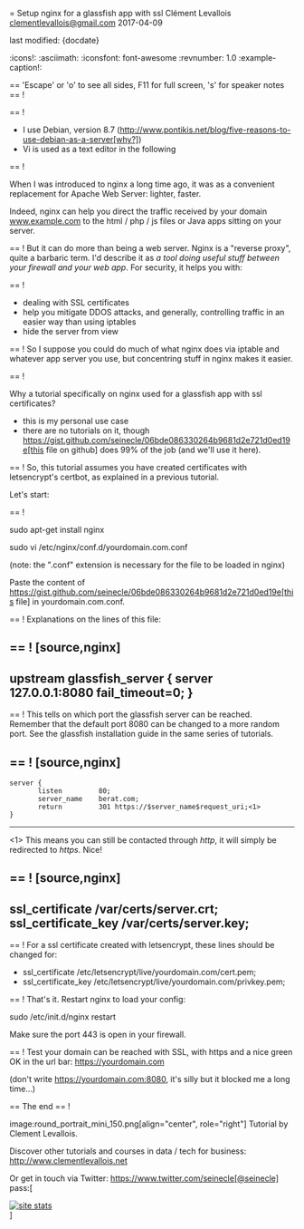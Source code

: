 = Setup nginx for a glassfish app with ssl
Clément Levallois <clementlevallois@gmail.com>
2017-04-09

last modified: {docdate}

:icons!:
:asciimath:
:iconsfont:   font-awesome
:revnumber: 1.0
:example-caption!:

==  'Escape' or 'o' to see all sides, F11 for full screen, 's' for speaker notes
==  !

==  !

- I use Debian, version 8.7 (http://www.pontikis.net/blog/five-reasons-to-use-debian-as-a-server[why?])
- Vi is used as a text editor in the following

==  !

When I was introduced to nginx a long time ago, it was as a convenient replacement for Apache Web Server: lighter, faster.

Indeed, nginx can help you direct the traffic received by your domain www.example.com to the html / php / js files or Java apps sitting on your server.

==  !
But it can do more than being a web server.
Nginx is a "reverse proxy", quite a barbaric term.
I'd describe it as *a tool doing useful stuff between your firewall and your web app*. For security, it helps you with:

==  !

- dealing with SSL certificates
- help you mitigate DDOS attacks, and generally, controlling traffic in an easier way than using iptables
- hide the server from view


==  !
So I suppose you could do much of what nginx does via iptable and whatever app server you use, but concentring stuff in nginx makes it easier.


==  !

Why a tutorial specifically on nginx used for a glassfish app with ssl certificates?

- this is my personal use case
- there are no tutorials on it, though https://gist.github.com/seinecle/06bde086330264b9681d2e721d0ed19e[this file on github] does 99% of the job (and we'll use it here).

==  !
So, this tutorial assumes you have created certificates with letsencrypt's certbot, as explained in a previous tutorial.

Let's start:

==  !

 sudo apt-get install nginx

 sudo vi /etc/nginx/conf.d/yourdomain.com.conf

(note: the ".conf" extension is necessary for the file to be loaded in nginx)

Paste the content of https://gist.github.com/seinecle/06bde086330264b9681d2e721d0ed19e[this file] in yourdomain.com.conf.

==  !
Explanations on the lines of this file:

==  !
[source,nginx]
-------------------------------
upstream glassfish_server {
        server 127.0.0.1:8080 fail_timeout=0;
    }
-------------------------------

==  !
This tells on which port the glassfish server can be reached.
Remember that the default port 8080 can be changed to a more random port.
See the glassfish installation guide in the same series of tutorials.

==  !
[source,nginx]
-------------------------------
    server {
           listen         80;
           server_name    berat.com;
           return         301 https://$server_name$request_uri;<1>
    }
-------------------------------

<1> This means you can still be contacted through *http*, it will simply be redirected to *https*. Nice!

==  !
[source,nginx]
-------------------------------
 ssl_certificate /var/certs/server.crt;
 ssl_certificate_key /var/certs/server.key;
-------------------------------

==  !
For a ssl certificate created with letsencrypt, these lines should be changed for:

- ssl_certificate /etc/letsencrypt/live/yourdomain.com/cert.pem;
- ssl_certificate_key /etc/letsencrypt/live/yourdomain.com/privkey.pem;

==  !
That's it. Restart nginx to load your config:

sudo /etc/init.d/nginx restart

Make sure the port 443 is open in your firewall.

==  !
Test your domain can be reached with SSL, with https and a nice green OK in the url bar: https://yourdomain.com

(don't write https://yourdomain.com:8080, it's silly but it blocked me a long time...)


==  The end
==  !

image:round_portrait_mini_150.png[align="center", role="right"]
Tutorial by Clement Levallois.

Discover other tutorials and courses in data / tech for business: http://www.clementlevallois.net

Or get in touch via Twitter: https://www.twitter.com/seinecle[@seinecle]
pass:[    <!-- Start of StatCounter Code for Default Guide -->
    <script type="text/javascript">
        var sc_project = 11304288;
        var sc_invisible = 1;
        var sc_security = "11304288";
        var scJsHost = (("https:" == document.location.protocol) ?
            "https://secure." : "http://www.");
        document.write("<sc" + "ript type='text/javascript' src='" +
            scJsHost +
            "statcounter.com/counter/counter.js'></" + "script>");
    </script>
    <noscript><div class="statcounter"><a title="site stats"
    href="http://statcounter.com/" target="_blank"><img
    class="statcounter"
    src="//c.statcounter.com/11304288/0/11304288/1/" alt="site
    stats"></a></div></noscript>
    <!-- End of StatCounter Code for Default Guide -->]
